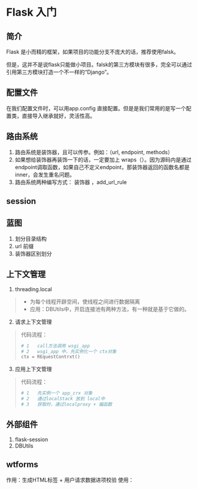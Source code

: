 # Flask 入门

##  简介
Flask 是小而精的框架，如果项目的功能分支不庞大的话，推荐使用falsk。

但是，这并不是说flask只能做小项目。falsk的第三方模块有很多，完全可以通过引用第三方模块打造一个不一样的“Django”。





## 配置文件

在我们配置文件时，可以用app.config 直接配置。但是是我们常用的是写一个配置类，直接导入继承就好，灵活性高。

## 路由系统

1. 路由系统是装饰器，且可以传参。例如：（url, endpoint, methods）
2. 如果想给装饰器再装饰一下的话，一定要加上 wraps（）。因为源码内是通过endpoint调取函数，如果自己不定义endpoint，那装饰器返回的函数名都是inner，会发生重名问题。
3. 路由系统两种编写方式： 装饰器  ，add_url_rule

## session


## 蓝图
1. 划分目录结构
2. url 前缀
3. 装饰器区别划分

## 上下文管理

1. threading.local

> - 为每个线程开辟空间，使线程之间进行数据隔离
> - 应用：DBUtils中，开启连接池有两种方法，有一种就是基于它做的。

2. 请求上下文管理

> 代码流程：
> ```python
> # 1   call方法调用 wsgi_app
> # 2   wsgi_app 中，先实例化一个 ctx对象
> ctx = REquestContrxt()
> ```

3. 应用上下文管理
> 代码流程：        
> ```python
> # 1   先实例一个 app_crx 对象
> # 2   通过localStack 放到 local中
> # 3   获取时，通过localproxy + 偏函数
> ```
>

## 外部组件
1. flask-session
2. DBUtils

## wtforms
作用：生成HTML标签 + 用户请求数据进项校验
使用：